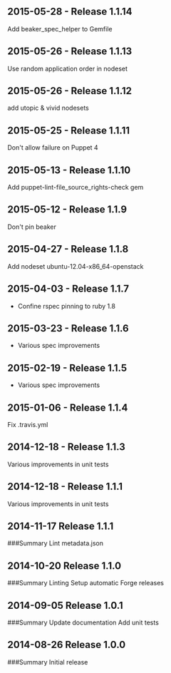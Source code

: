 ## 2015-05-28 - Release 1.1.14

Add beaker_spec_helper to Gemfile

## 2015-05-26 - Release 1.1.13

Use random application order in nodeset

## 2015-05-26 - Release 1.1.12

add utopic & vivid nodesets

## 2015-05-25 - Release 1.1.11

Don't allow failure on Puppet 4

## 2015-05-13 - Release 1.1.10

Add puppet-lint-file_source_rights-check gem

## 2015-05-12 - Release 1.1.9

Don't pin beaker

## 2015-04-27 - Release 1.1.8

Add nodeset ubuntu-12.04-x86_64-openstack

## 2015-04-03 - Release 1.1.7

- Confine rspec pinning to ruby 1.8

## 2015-03-23 - Release 1.1.6

- Various spec improvements

## 2015-02-19 - Release 1.1.5

- Various spec improvements

## 2015-01-06 - Release 1.1.4

Fix .travis.yml

## 2014-12-18 - Release 1.1.3

Various improvements in unit tests

## 2014-12-18 - Release 1.1.1

  Various improvements in unit tests

## 2014-11-17 Release 1.1.1
###Summary
Lint metadata.json

## 2014-10-20 Release 1.1.0
###Summary
Linting
Setup automatic Forge releases

## 2014-09-05 Release 1.0.1
###Summary
Update documentation
Add unit tests

## 2014-08-26 Release 1.0.0
###Summary
Initial release
